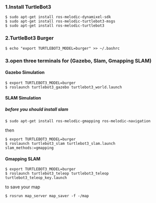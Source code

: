 ### 1.Install TurtleBot3
```
$ sudo apt-get install ros-melodic-dynamixel-sdk
$ sudo apt-get install ros-melodic-turtlebot3-msgs
$ sudo apt-get install ros-melodic-turtlebot3
```

### 2.TurtleBot3 Burger
```
$ echo "export TURTLEBOT3_MODEL=burger" >> ~/.bashrc
```

### 3.open three terminals for (Gazebo, Slam, Gmapping SLAM)

#### Gazebo Simulation
```
$ export TURTLEBOT3_MODEL=burger
$ roslaunch turtlebot3_gazebo turtlebot3_world.launch
```
#### SLAM Simulation
##### before you should install slam 

```
$ sudo apt-get install ros-melodic-gmapping ros-melodic-navigation
```
then 
```
$ export TURTLEBOT3_MODEL=burger
$ roslaunch turtlebot3_slam turtlebot3_slam.launch slam_methods:=gmapping
```

#### Gmapping SLAM
```
$ export TURTLEBOT3_MODEL=burger 
$ roslaunch turtlebot3_teleop turtlebot3_teleop turtlebot3_teleop_key.launch 
```
to save your map 

```
$ rosrun map_server map_saver -f -/map

```
